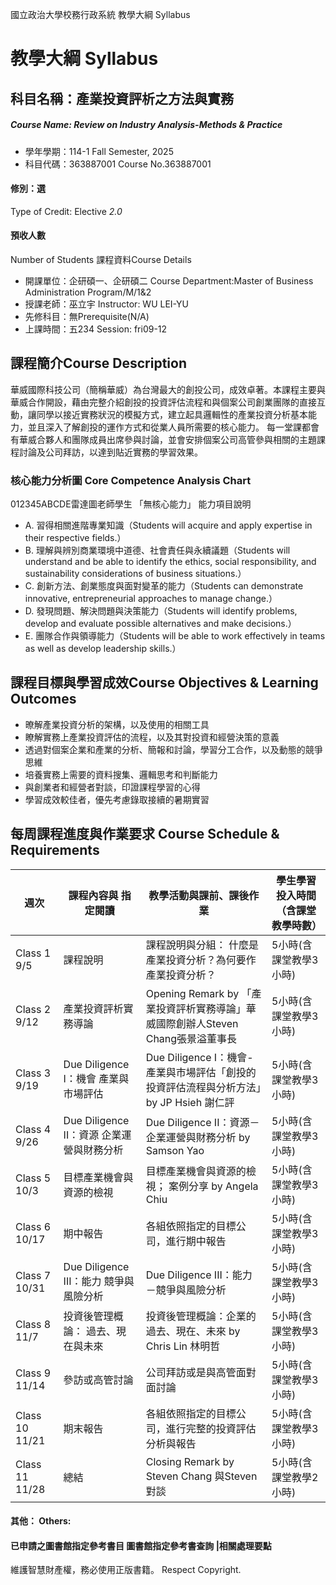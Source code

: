 國立政治大學校務行政系統 教學大綱 Syllabus
# 教學大綱 Syllabus
##  科目名稱：產業投資評析之方法與實務
#####  Course Name: Review on Industry Analysis-Methods & Practice
  * 學年學期：114-1 Fall Semester, 2025 
  * 科目代碼：363887001 Course No.363887001
#### 修別：選
Type of Credit: Elective 
_2.0_
#### 預收人數
Number of Students
課程資料Course Details
  * 開課單位：企研碩一、企研碩二 Course Department:Master of Business Administration Program/M/1&2 
  * 授課老師：巫立宇 Instructor: WU LEI-YU 
  * 先修科目：無Prerequisite(N/A)
  * 上課時間：五234 Session: fri09-12
##  課程簡介Course Description
華威國際科技公司（簡稱華威）為台灣最大的創投公司，成效卓著。本課程主要與華威合作開設，藉由完整介紹創投的投資評估流程和與個案公司創業團隊的直接互動，讓同學以接近實務狀況的模擬方式，建立起具邏輯性的產業投資分析基本能力，並且深入了解創投的運作方式和從業人員所需要的核心能力。
每一堂課都會有華威合夥人和團隊成員出席參與討論，並會安排個案公司高管參與相關的主題課程討論及公司拜訪，以達到貼近實務的學習效果。
###  核心能力分析圖 Core Competence Analysis Chart
012345ABCDE雷達圖老師學生
「無核心能力」 
能力項目說明
  * A. 習得相關進階專業知識（Students will acquire and apply expertise in their respective fields.）
  * B. 理解與辨別商業環境中道德、社會責任與永續議題（Students will understand and be able to identify the ethics, social responsibility, and sustainability considerations of business situations.）
  * C. 創新方法、創業態度與面對變革的能力（Students can demonstrate innovative, entrepreneurial approaches to manage change.）
  * D. 發現問題、解決問題與決策能力（Students will identify problems, develop and evaluate possible alternatives and make decisions.）
  * E. 團隊合作與領導能力（Students will be able to work effectively in teams as well as develop leadership skills.）
##  課程目標與學習成效Course Objectives & Learning Outcomes 
  * 暸解產業投資分析的架構，以及使用的相關工具
  * 瞭解實務上產業投資評估的流程，以及其對投資和經營決策的意義
  * 透過對個案企業和產業的分析、簡報和討論，學習分工合作，以及動態的競爭思維
  * 培養實務上需要的資料搜集、邏輯思考和判斷能力
  * 與創業者和經營者對談，印證課程學習的心得
  * 學習成效較佳者，優先考慮錄取接續的暑期實習
##  每周課程進度與作業要求 Course Schedule & Requirements
週次 |  課程內容與 指定閱讀 |  教學活動與課前、課後作業 |  學生學習投入時間 （含課堂教學時數）  
---|---|---|---  
Class 1 9/5 |  課程說明 |  課程說明與分組： 什麼是產業投資分析？為何要作產業投資分析？ |  5小時(含課堂教學3小時)  
Class 2 9/12 |  產業投資評析實務導論 |  Opening Remark by 「產業投資評析實務導論」華威國際創辦人Steven Chang張景溢董事長 |  5小時(含課堂教學3小時)  
Class 3 9/19 |  Due Diligence I：機會 產業與市場評估  |  Due Diligence I：機會-產業與市場評估「創投的投資評估流程與分析方法」by JP Hsieh 謝仁評 |  5小時(含課堂教學3小時)  
Class 4 9/26 |  Due Diligence II：資源 企業運營與財務分析 |  Due Diligence II：資源－企業運營與財務分析 by Samson Yao |  5小時(含課堂教學3小時)  
Class 5 10/3 |  目標產業機會與資源的檢視 |  目標產業機會與資源的檢視； 案例分享 by Angela Chiu |  5小時(含課堂教學3小時)  
Class 6 10/17 |  期中報告 |  各組依照指定的目標公司，進行期中報告 |  5小時(含課堂教學3小時)  
Class 7 10/31 |  Due Diligence III：能力 競爭與風險分析 |  Due Diligence III：能力－競爭與風險分析 |  5小時(含課堂教學3小時)  
Class 8 11/7 |  投資後管理概論： 過去、現在與未來 |  投資後管理概論：企業的過去、現在、未來 by Chris Lin 林明哲 |  5小時(含課堂教學3小時)  
Class 9 11/14 |  參訪或高管討論 |  公司拜訪或是與高管面對面討論 |  5小時(含課堂教學3小時)  
Class 10 11/21 |  期末報告 |  各組依照指定的目標公司，進行完整的投資評估分析與報告 |  5小時(含課堂教學3小時)  
Class 11 11/28 |  總結 |  Closing Remark by Steven Chang 與Steven對談 |  5小時(含課堂教學2小時)  
####  其他： Others:
####  已申請之圖書館指定參考書目  圖書館指定參考書查詢 |相關處理要點
維護智慧財產權，務必使用正版書籍。 Respect Copyright.